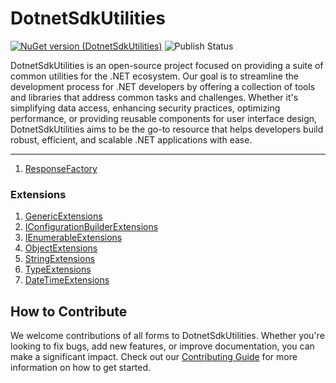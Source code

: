 # DotnetSdkUtilities
[![NuGet version (DotnetSdkUtilities)](https://img.shields.io/nuget/v/DotnetSdkUtilities.svg?style=flat-square)](https://www.nuget.org/packages/DotnetSdkUtilities/)
![Publish Status](https://github.com/twjackysu/DotnetSdkUtilities/actions/workflows/nuget-publish.yml/badge.svg)

DotnetSdkUtilities is an open-source project focused on providing a suite of common utilities for the .NET ecosystem. Our goal is to streamline the development process for .NET developers by offering a collection of tools and libraries that address common tasks and challenges. Whether it's simplifying data access, enhancing security practices, optimizing performance, or providing reusable components for user interface design, DotnetSdkUtilities aims to be the go-to resource that helps developers build robust, efficient, and scalable .NET applications with ease.

---

1. [ResponseFactory](https://github.com/twjackysu/DotnetSdkUtilities/blob/master/DotnetSdkUtilities/Factory/ResponseFactory/README.md)


### Extensions

1. [GenericExtensions](https://github.com/twjackysu/DotnetSdkUtilities/blob/master/DotnetSdkUtilities/Extensions/GenericExtensions/README.md)
2. [IConfigurationBuilderExtensions](https://github.com/twjackysu/DotnetSdkUtilities/blob/master/DotnetSdkUtilities/Extensions/IConfigurationBuilderExtensions/README.md)
3. [IEnumerableExtensions](https://github.com/twjackysu/DotnetSdkUtilities/blob/master/DotnetSdkUtilities/Extensions/IEnumerableExtensions/README.md)
4. [ObjectExtensions](https://github.com/twjackysu/DotnetSdkUtilities/blob/master/DotnetSdkUtilities/Extensions/ObjectExtensions/README.md)
5. [StringExtensions](https://github.com/twjackysu/DotnetSdkUtilities/blob/master/DotnetSdkUtilities/Extensions/StringExtensions/README.md)
6. [TypeExtensions](https://github.com/twjackysu/DotnetSdkUtilities/blob/master/DotnetSdkUtilities/Extensions/TypeExtensions/README.md)
7. [DateTimeExtensions](https://github.com/twjackysu/DotnetSdkUtilities/blob/master/DotnetSdkUtilities/Extensions/DateTimeExtensions/README.md)


## How to Contribute

We welcome contributions of all forms to DotnetSdkUtilities. Whether you're looking to fix bugs, add new features, or improve documentation, you can make a significant impact. Check out our [Contributing Guide](CONTRIBUTING.md) for more information on how to get started.